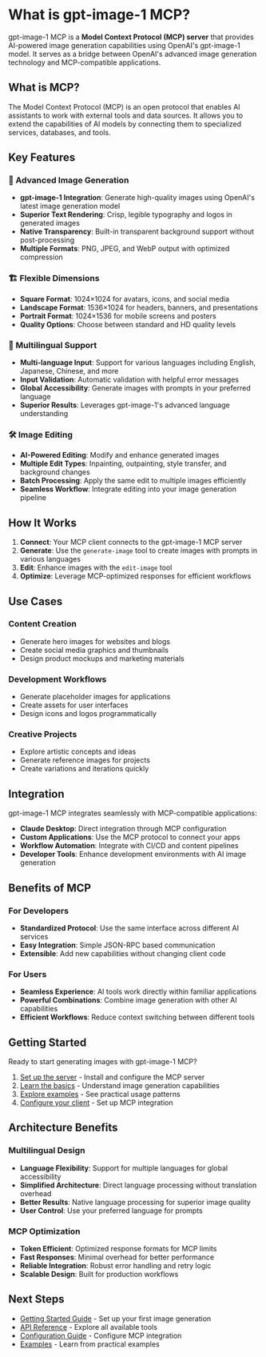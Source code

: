 # What is gpt-image-1 MCP?

gpt-image-1 MCP is a **Model Context Protocol (MCP) server** that provides AI-powered image generation capabilities using OpenAI's gpt-image-1 model. It serves as a bridge between OpenAI's advanced image generation technology and MCP-compatible applications.

## What is MCP?

The Model Context Protocol (MCP) is an open protocol that enables AI assistants to work with external tools and data sources. It allows you to extend the capabilities of AI models by connecting them to specialized services, databases, and tools.

## Key Features

### 🎨 Advanced Image Generation

- **gpt-image-1 Integration**: Generate high-quality images using OpenAI's latest image generation model
- **Superior Text Rendering**: Crisp, legible typography and logos in generated images
- **Native Transparency**: Built-in transparent background support without post-processing
- **Multiple Formats**: PNG, JPEG, and WebP output with optimized compression

### 🏗️ Flexible Dimensions

- **Square Format**: 1024×1024 for avatars, icons, and social media
- **Landscape Format**: 1536×1024 for headers, banners, and presentations
- **Portrait Format**: 1024×1536 for mobile screens and posters
- **Quality Options**: Choose between standard and HD quality levels

### 🎯 Multilingual Support

- **Multi-language Input**: Support for various languages including English, Japanese, Chinese, and more
- **Input Validation**: Automatic validation with helpful error messages
- **Global Accessibility**: Generate images with prompts in your preferred language
- **Superior Results**: Leverages gpt-image-1's advanced language understanding

### 🛠️ Image Editing

- **AI-Powered Editing**: Modify and enhance generated images
- **Multiple Edit Types**: Inpainting, outpainting, style transfer, and background changes
- **Batch Processing**: Apply the same edit to multiple images efficiently
- **Seamless Workflow**: Integrate editing into your image generation pipeline

## How It Works

1. **Connect**: Your MCP client connects to the gpt-image-1 MCP server
2. **Generate**: Use the `generate-image` tool to create images with prompts in various languages
3. **Edit**: Enhance images with the `edit-image` tool
4. **Optimize**: Leverage MCP-optimized responses for efficient workflows

## Use Cases

### Content Creation

- Generate hero images for websites and blogs
- Create social media graphics and thumbnails
- Design product mockups and marketing materials

### Development Workflows

- Generate placeholder images for applications
- Create assets for user interfaces
- Design icons and logos programmatically

### Creative Projects

- Explore artistic concepts and ideas
- Generate reference images for projects
- Create variations and iterations quickly

## Integration

gpt-image-1 MCP integrates seamlessly with MCP-compatible applications:

- **Claude Desktop**: Direct integration through MCP configuration
- **Custom Applications**: Use the MCP protocol to connect your apps
- **Workflow Automation**: Integrate with CI/CD and content pipelines
- **Developer Tools**: Enhance development environments with AI image generation

## Benefits of MCP

### For Developers

- **Standardized Protocol**: Use the same interface across different AI services
- **Easy Integration**: Simple JSON-RPC based communication
- **Extensible**: Add new capabilities without changing client code

### For Users

- **Seamless Experience**: AI tools work directly within familiar applications
- **Powerful Combinations**: Combine image generation with other AI capabilities
- **Efficient Workflows**: Reduce context switching between different tools

## Getting Started

Ready to start generating images with gpt-image-1 MCP?

1. [Set up the server](/guide/getting-started) - Install and configure the MCP server
2. [Learn the basics](/guide/image-generation) - Understand image generation capabilities
3. [Explore examples](/examples/basic-usage) - See practical usage patterns
4. [Configure your client](/guide/mcp-configuration) - Set up MCP integration

## Architecture Benefits

### Multilingual Design

- **Language Flexibility**: Support for multiple languages for global accessibility
- **Simplified Architecture**: Direct language processing without translation overhead
- **Better Results**: Native language processing for superior image quality
- **User Control**: Use your preferred language for prompts

### MCP Optimization

- **Token Efficient**: Optimized response formats for MCP limits
- **Fast Responses**: Minimal overhead for better performance
- **Reliable Integration**: Robust error handling and retry logic
- **Scalable Design**: Built for production workflows

## Next Steps

- [Getting Started Guide](/guide/getting-started) - Set up your first image generation
- [API Reference](/api/tools) - Explore all available tools
- [Configuration Guide](/guide/mcp-configuration) - Configure MCP integration
- [Examples](/examples/basic-usage) - Learn from practical examples
